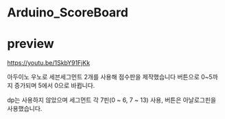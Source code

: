 # Arduino_ScoreBoard

# preview 
https://youtu.be/1SkbY91FjKk

아두이노 우노로 세븐세그먼트 2개를 사용해 점수판을 제작했습니다
버튼으로 0~5까지 증가되며 5에서 0으로 바뀝니다.

dp는 사용하지 않았으며 세그먼트 각 7핀(0 ~ 6, 7 ~ 13) 사용, 버튼은 아날로그핀을 사용했습니다.

